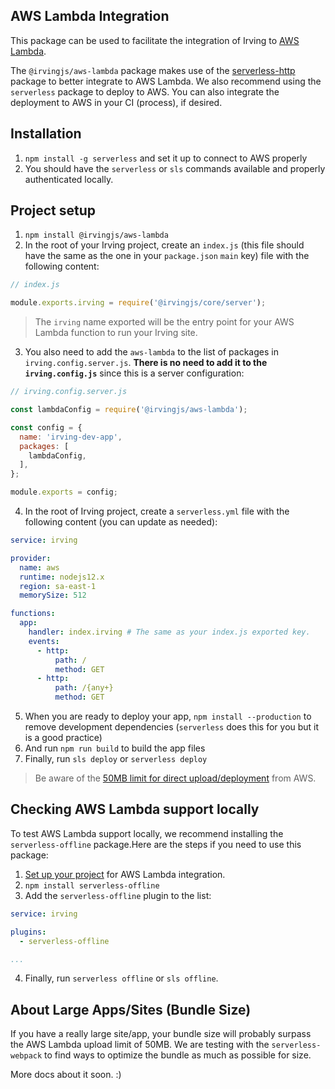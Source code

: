 ## AWS Lambda Integration
This package can be used to facilitate the integration of Irving to [AWS Lambda](https://aws.amazon.com/lambda/).

The `@irvingjs/aws-lambda` package makes use of the [serverless-http](https://www.npmjs.com/package/serverless-http) package to better integrate to AWS Lambda. We also recommend using the `serverless` package to deploy to AWS. You can also integrate the deployment to AWS in your CI (process), if desired.

## Installation
1. `npm install -g serverless` and set it up to connect to AWS properly
2. You should have the `serverless` or `sls` commands available and properly authenticated locally.

## Project setup
1. `npm install @irvingjs/aws-lambda`
2. In the root of your Irving project, create an `index.js` (this file should have the same as the one in your `package.json` `main` key) file with the following content:
```javascript
// index.js

module.exports.irving = require('@irvingjs/core/server');
```
> The `irving` name exported will be the entry point for your AWS Lambda function to run your Irving site.
3. You also need to add the `aws-lambda` to the list of packages in `irving.config.server.js`. **There is no need to add it to the `irving.config.js`** since this is a server configuration:
```javascript
// irving.config.server.js

const lambdaConfig = require('@irvingjs/aws-lambda');

const config = {
  name: 'irving-dev-app',
  packages: [
    lambdaConfig,
  ],
};

module.exports = config;
```
4. In the root of Irving project, create a `serverless.yml` file with the following content (you can update as needed):
```yml
service: irving

provider:
  name: aws
  runtime: nodejs12.x
  region: sa-east-1
  memorySize: 512

functions:
  app:
    handler: index.irving # The same as your index.js exported key.
    events:
      - http:
          path: /
          method: GET
      - http:
          path: /{any+}
          method: GET
```
5. When you are ready to deploy your app, `npm install --production` to remove development dependencies (`serverless` does this for you but it is a good practice)
6. And run `npm run build` to build the app files
7. Finally, run `sls deploy` or `serverless deploy`

> Be aware of the [50MB limit for direct upload/deployment](https://docs.aws.amazon.com/lambda/latest/dg/gettingstarted-limits.html) from AWS. 

## Checking AWS Lambda support locally

To test AWS Lambda support locally, we recommend installing the `serverless-offline` package.Here are the steps if you need to use this package:

1. [Set up your project](#Project-setup) for AWS Lambda integration.
2. `npm install serverless-offline`
3. Add the `serverless-offline` plugin to the list:
```yml
service: irving

plugins:
  - serverless-offline

...
```
4. Finally, run `serverless offline` or `sls offline`.

## About Large Apps/Sites (Bundle Size)

If you have a really large site/app, your bundle size will probably surpass the AWS Lambda upload limit of 50MB. We are testing with the `serverless-webpack` to find ways to optimize the bundle as much as possible for size.

More docs about it soon. :)
